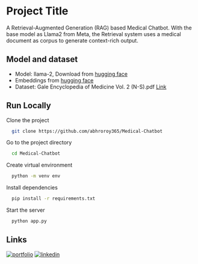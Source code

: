 
# Project Title

A Retrieval-Augmented Generation (RAG) based Medical Chatbot. With the base model as Llama2 from Meta, the Retrieval system uses a medical document as corpus to generate context-rich output.
 
##  Model and dataset
* Model: llama-2, Download from [hugging face](https://huggingface.co/TheBloke/Llama-2-7B-Chat-GGML/tree/main)
* Embeddings from [hugging face](https://huggingface.co/sentence-transformers/all-MiniLM-L6-v2)
* Dataset: Gale Encyclopedia of Medicine Vol. 2 (N-S).pdf [Link](https://www.academia.edu/32752835/The_GALE_ENCYCLOPEDIA_of_MEDICINE_SECOND_EDITION)


## Run Locally

Clone the project

```bash
  git clone https://github.com/abhroroy365/Medical-Chatbot
```

Go to the project directory

```bash
  cd Medical-Chatbot
```
Create virtual environment
```bash
  python -m venv env
```

Install dependencies

```bash
  pip install -r requirements.txt
```

Start the server

```bash
  python app.py
```


## Links
[![portfolio](https://img.shields.io/badge/my_portfolio-000?style=for-the-badge&logo=ko-fi&logoColor=white)](https://www.linkedin.com/in/abhra-ray-chaudhuri-aba3081b5/)
[![linkedin](https://img.shields.io/badge/linkedin-0A66C2?style=for-the-badge&logo=linkedin&logoColor=white)](https://www.linkedin.com/in/abhra-ray-chaudhuri-aba3081b5/)

